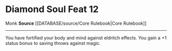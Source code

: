 ﻿---
feat: Diamond Soul
id: '468'
level: '12'
name: Diamond Soul
rarity: Common
source: '[[DATABASE/source/Core Rulebook|Core Rulebook]]'
trait:
- '[[DATABASE/trait/Monk|Monk]]'
type: Feat

---
# Diamond Soul <span class="item-type">Feat 12</span>

<span class="item-trait">Monk</span>
**Source** [[DATABASE/source/Core Rulebook|Core Rulebook]]

---
You have fortified your body and mind against eldritch effects. You gain a +1 status bonus to saving throws against magic.
